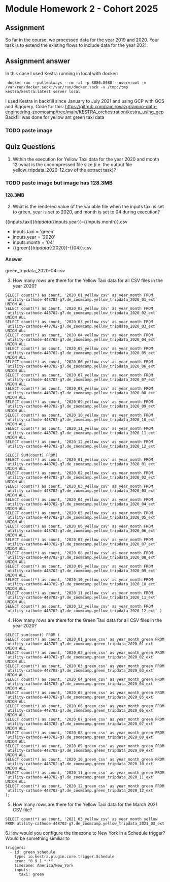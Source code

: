 # Module Homework 2 - Cohort 2025

## Assignment

So far in the course, we processed data for the year 2019 and 2020. Your task is to extend the existing flows to include data for the year 2021.

## Assignment answer

In this case I used Kestra running in local with docker:

```
 docker run --pull=always --rm -it -p 8080:8080 --user=root -v /var/run/docker.sock:/var/run/docker.sock -v /tmp:/tmp kestra/kestra:latest server local
```

I used Kestra in backfill since January to July 2021 and using GCP with GCS and Bigquery. Code for this: https://github.com/ramirovazq/ramiro-data-engineering-zoomcamp/tree/main/KESTRA_orchestration/kestra_using_gcp 
Backfill was done for yellow ant green taxi data

### TODO paste image

## Quiz Questions

1. Within the execution for Yellow Taxi data for the year 2020 and month 12: what is the uncompressed file size (i.e. the output file yellow_tripdata_2020-12.csv of the extract task)?

### TODO paste image but image has 128.3MB
#### 128.3MB

2. What is the rendered value of the variable file when the inputs taxi is set to green, year is set to 2020, and month is set to 04 during execution?


{{inputs.taxi}}_tripdata_{{inputs.year}}-{{inputs.month}}.csv
* inputs.taxi = 'green'
* inputs.year = '2020'
* inputs.month = '04'
* {{green}}_tripdata_{{2020}}-{{04}}.csv

#### Answer
green_tripdata_2020-04.csv

3. How many rows are there for the Yellow Taxi data for all CSV files in the year 2020?
```
SELECT count(*) as count, '2020_01_yellow_csv' as year_month FROM `utility-cathode-448702-g7.de_zoomcamp.yellow_tripdata_2020_01_ext`  UNION ALL
SELECT count(*) as count, '2020_02_yellow_csv' as year_month FROM `utility-cathode-448702-g7.de_zoomcamp.yellow_tripdata_2020_02_ext`  UNION ALL
SELECT count(*) as count, '2020_03_yellow_csv' as year_month FROM `utility-cathode-448702-g7.de_zoomcamp.yellow_tripdata_2020_03_ext`  UNION ALL
SELECT count(*) as count, '2020_04_yellow_csv' as year_month FROM `utility-cathode-448702-g7.de_zoomcamp.yellow_tripdata_2020_04_ext`  UNION ALL
SELECT count(*) as count, '2020_05_yellow_csv' as year_month FROM `utility-cathode-448702-g7.de_zoomcamp.yellow_tripdata_2020_05_ext`  UNION ALL
SELECT count(*) as count, '2020_06_yellow_csv' as year_month FROM `utility-cathode-448702-g7.de_zoomcamp.yellow_tripdata_2020_06_ext`  UNION ALL
SELECT count(*) as count, '2020_07_yellow_csv' as year_month FROM `utility-cathode-448702-g7.de_zoomcamp.yellow_tripdata_2020_07_ext`  UNION ALL
SELECT count(*) as count, '2020_08_yellow_csv' as year_month FROM `utility-cathode-448702-g7.de_zoomcamp.yellow_tripdata_2020_08_ext`  UNION ALL
SELECT count(*) as count, '2020_09_yellow_csv' as year_month FROM `utility-cathode-448702-g7.de_zoomcamp.yellow_tripdata_2020_09_ext`  UNION ALL
SELECT count(*) as count, '2020_10_yellow_csv' as year_month FROM `utility-cathode-448702-g7.de_zoomcamp.yellow_tripdata_2020_10_ext`  UNION ALL
SELECT count(*) as count, '2020_11_yellow_csv' as year_month FROM `utility-cathode-448702-g7.de_zoomcamp.yellow_tripdata_2020_11_ext`  UNION ALL
SELECT count(*) as count, '2020_12_yellow_csv' as year_month FROM `utility-cathode-448702-g7.de_zoomcamp.yellow_tripdata_2020_12_ext`
```

```
SELECT SUM(count) FROM(
SELECT count(*) as count, '2020_01_yellow_csv' as year_month FROM `utility-cathode-448702-g7.de_zoomcamp.yellow_tripdata_2020_01_ext`  UNION ALL
SELECT count(*) as count, '2020_02_yellow_csv' as year_month FROM `utility-cathode-448702-g7.de_zoomcamp.yellow_tripdata_2020_02_ext`  UNION ALL
SELECT count(*) as count, '2020_03_yellow_csv' as year_month FROM `utility-cathode-448702-g7.de_zoomcamp.yellow_tripdata_2020_03_ext`  UNION ALL
SELECT count(*) as count, '2020_04_yellow_csv' as year_month FROM `utility-cathode-448702-g7.de_zoomcamp.yellow_tripdata_2020_04_ext`  UNION ALL
SELECT count(*) as count, '2020_05_yellow_csv' as year_month FROM `utility-cathode-448702-g7.de_zoomcamp.yellow_tripdata_2020_05_ext`  UNION ALL
SELECT count(*) as count, '2020_06_yellow_csv' as year_month FROM `utility-cathode-448702-g7.de_zoomcamp.yellow_tripdata_2020_06_ext`  UNION ALL
SELECT count(*) as count, '2020_07_yellow_csv' as year_month FROM `utility-cathode-448702-g7.de_zoomcamp.yellow_tripdata_2020_07_ext`  UNION ALL
SELECT count(*) as count, '2020_08_yellow_csv' as year_month FROM `utility-cathode-448702-g7.de_zoomcamp.yellow_tripdata_2020_08_ext`  UNION ALL
SELECT count(*) as count, '2020_09_yellow_csv' as year_month FROM `utility-cathode-448702-g7.de_zoomcamp.yellow_tripdata_2020_09_ext`  UNION ALL
SELECT count(*) as count, '2020_10_yellow_csv' as year_month FROM `utility-cathode-448702-g7.de_zoomcamp.yellow_tripdata_2020_10_ext`  UNION ALL
SELECT count(*) as count, '2020_11_yellow_csv' as year_month FROM `utility-cathode-448702-g7.de_zoomcamp.yellow_tripdata_2020_11_ext`  UNION ALL
SELECT count(*) as count, '2020_12_yellow_csv' as year_month FROM `utility-cathode-448702-g7.de_zoomcamp.yellow_tripdata_2020_12_ext` )
```

4. How many rows are there for the Green Taxi data for all CSV files in the year 2020?

```
SELECT sum(count) FROM (
SELECT count(*) as count, '2020_01_green_csv' as year_month_green FROM `utility-cathode-448702-g7.de_zoomcamp.green_tripdata_2020_01_ext`  UNION ALL
SELECT count(*) as count, '2020_02_green_csv' as year_month_green FROM `utility-cathode-448702-g7.de_zoomcamp.green_tripdata_2020_02_ext`  UNION ALL
SELECT count(*) as count, '2020_03_green_csv' as year_month_green FROM `utility-cathode-448702-g7.de_zoomcamp.green_tripdata_2020_03_ext`  UNION ALL
SELECT count(*) as count, '2020_04_green_csv' as year_month_green FROM `utility-cathode-448702-g7.de_zoomcamp.green_tripdata_2020_04_ext`  UNION ALL
SELECT count(*) as count, '2020_05_green_csv' as year_month_green FROM `utility-cathode-448702-g7.de_zoomcamp.green_tripdata_2020_05_ext`  UNION ALL
SELECT count(*) as count, '2020_06_green_csv' as year_month_green FROM `utility-cathode-448702-g7.de_zoomcamp.green_tripdata_2020_06_ext`  UNION ALL
SELECT count(*) as count, '2020_07_green_csv' as year_month_green FROM `utility-cathode-448702-g7.de_zoomcamp.green_tripdata_2020_07_ext`  UNION ALL
SELECT count(*) as count, '2020_08_green_csv' as year_month_green FROM `utility-cathode-448702-g7.de_zoomcamp.green_tripdata_2020_08_ext`  UNION ALL
SELECT count(*) as count, '2020_09_green_csv' as year_month_green FROM `utility-cathode-448702-g7.de_zoomcamp.green_tripdata_2020_09_ext`  UNION ALL
SELECT count(*) as count, '2020_10_green_csv' as year_month_green FROM `utility-cathode-448702-g7.de_zoomcamp.green_tripdata_2020_10_ext`  UNION ALL
SELECT count(*) as count, '2020_11_green_csv' as year_month_green FROM `utility-cathode-448702-g7.de_zoomcamp.green_tripdata_2020_11_ext`  UNION ALL
SELECT count(*) as count, '2020_12_green_csv' as year_month_green FROM `utility-cathode-448702-g7.de_zoomcamp.green_tripdata_2020_12_ext`
);
```


5. How many rows are there for the Yellow Taxi data for the March 2021 CSV file?
```
SELECT count(*) as count, '2021_03_yellow_csv' as year_month_yellow FROM utility-cathode-448702-g7.de_zoomcamp.yellow_tripdata_2021_03_ext
```

6.How would you configure the timezone to New York in a Schedule trigger?
 Would be something similiar to
```
triggers:
  - id: green_schedule
    type: io.kestra.plugin.core.trigger.Schedule
    cron: "0 9 1 * *"
    timezone: America/New_York
    inputs:
      taxi: green
```